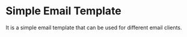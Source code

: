 # Simple Email Template

It is a simple email template that can be used for different email clients.